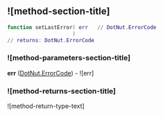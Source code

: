 ## ![method-section-title]


```lua
function setLastError( err   // DotNut.ErrorCode
                     )
// returns: DotNut.ErrorCode
```


### ![method-parameters-section-title]

**err** ([DotNut.ErrorCode](../../DotNut/ErrorCode.md)) - ![err]

### ![method-returns-section-title]

![method-return-type-text]


